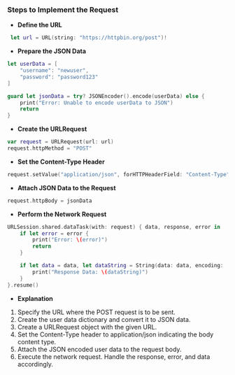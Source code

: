 ### Steps to Implement the Request

- **Define the URL**
```swift
 let url = URL(string: "https://httpbin.org/post")!
```

- **Prepare the JSON Data**

```swift
let userData = [
    "username": "newuser",
    "password": "password123"
]

guard let jsonData = try? JSONEncoder().encode(userData) else {
    print("Error: Unable to encode userData to JSON")
    return
}
```

- **Create the URLRequest**

```swift
var request = URLRequest(url: url)
request.httpMethod = "POST"
```

- **Set the Content-Type Header**
```swift
request.setValue("application/json", forHTTPHeaderField: "Content-Type")
```

- **Attach JSON Data to the Request**

```swift
request.httpBody = jsonData
```

-  **Perform the Network Request**

```swift
URLSession.shared.dataTask(with: request) { data, response, error in
    if let error = error {
        print("Error: \(error)")
        return
    }

    if let data = data, let dataString = String(data: data, encoding: .utf8) {
        print("Response Data: \(dataString)")
    }
}.resume()
```

-  **Explanation**

1. Specify the URL where the POST request is to be sent.
2. Create the user data dictionary and convert it to JSON data.
3. Create a URLRequest object with the given URL.
4. Set the Content-Type header to application/json indicating the body content type.
5. Attach the JSON encoded user data to the request body.
6. Execute the network request. Handle the response, error, and data accordingly.

